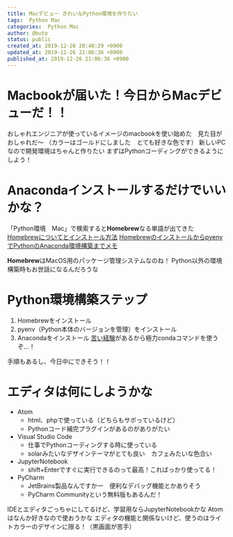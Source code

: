 ```yaml
---
title: Macデビュー きれいなPython環境を作りたい
tags:  Python Mac
categories:  Python Mac
author: @buto
status: public
created_at: 2019-12-26 20:40:29 +0900
updated_at: 2019-12-26 21:06:36 +0900
published_at: 2019-12-26 21:06:36 +0900
---
```

# Macbookが届いた！今日からMacデビューだ！！
おしゃれエンジニアが使っているイメージのmacbookを使い始めた　見た目がおしゃれだ～
（カラーはゴールドにしました　とても好きな色です）
新しいPCなので開発環境はちゃんと作りたい
まずはPythonコーディングができるようにしよう！
# Anacondaインストールするだけでいいかな？
「Python環境　Mac」で検索すると**Homebrew**なる単語が出てきた
[Homebrewについてとインストール方法](https://bbbbruno.qrunch.io/entries/v0ibfTmOzDl2qwYX?ref=qrunch)
[HomebrewのインストールからpyenvでPythonのAnaconda環境構築までメモ](https://qiita.com/aical/items/2d066801a7464a676994)

**Homebrew**はMacOS用のパッケージ管理システムなのね！
Python以外の環境構築時もお世話になるんだろうな
# Python環境構築ステップ
1. Homebrewをインストール
1. pyenv（Python本体のバージョンを管理）をインストール
1. Anacondaをインストール
[苦い経験](https://buto.qrunch.io/entries/nfnjEWnuhkhGQKgY)があるから極力condaコマンドを使うぞ…！

手順もあるし、今日中にできそう！！
# エディタは何にしようかな
- Atom
    - html、phpで使っている（どちらもサボっているけど）
    - Pythonコード補完プラグインがあるのがありがたい
- Visual Studio Code
    - 仕事でPythonコーディングする時に使っている
    - solarみたいなデザインテーマがとても良い　カフェみたいな色合い
- JupyterNotebook
    - shift+Enterですぐに実行できるのって最高！こればっかり使ってる！
- PyCharm
    - JetBrains製品なんですかー　便利なデバッグ機能とかありそう
    - PyCharm Communityという無料版もあるんだ！

IDEとエディタごっちゃにしてるけど、学習用ならJupyterNotebookかな
Atomはなんか好きなので使おうかな
エディタの機能と関係ないけど、使うのはライトカラーのデザインに限る！（黒画面が苦手）
